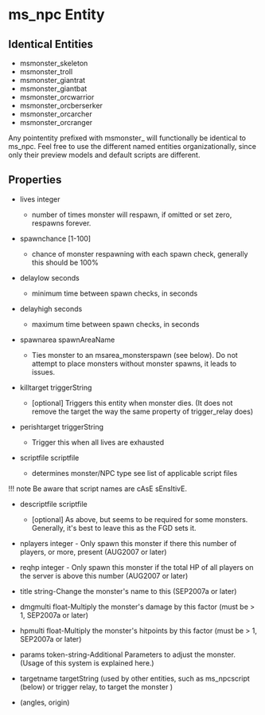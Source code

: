 # ms_npc Entity


## Identical Entities

* msmonster_skeleton
* msmonster_troll
* msmonster_giantrat
* msmonster_giantbat
* msmonster_orcwarrior
* msmonster_orcberserker
* msmonster_orcarcher
* msmonster_orcranger

Any pointentity prefixed with msmonster_ will functionally be identical to ms_npc. Feel free to use the different named entities organizationally, since only their preview models and default scripts are different.

## Properties

* lives integer

    - number of times monster will respawn, if omitted or set zero, respawns forever.

* spawnchance [1-100]

    - chance of monster respawning with each spawn check, generally this should be 100%

* delaylow seconds

    - minimum time between spawn checks, in seconds

* delayhigh seconds

    - maximum time between spawn checks, in seconds

* spawnarea spawnAreaName

    - Ties monster to an msarea_monsterspawn (see below). Do not attempt to place monsters without monster spawns, it leads to issues.

* killtarget triggerString

    - [optional] Triggers this entity when monster dies. (It does not remove the target the way the same property of trigger_relay does)

* perishtarget triggerString

    - Trigger this when all lives are exhausted

* scriptfile scriptfile

    - determines monster/NPC type see list of applicable script files

!!! note
    Be aware that script names are cAsE sEnsItivE.

* descriptfile scriptfile

    - [optional] As above, but seems to be required for some monsters. Generally, it's best to leave this as the FGD sets it.

* nplayers integer - Only spawn this monster if there this number of players, or more, present (AUG2007 or later)

* reqhp integer - Only spawn this monster if the total HP of all players on the server is above this number (AUG2007 or later)

* title string-Change the monster's name to this (SEP2007a or later)

* dmgmulti float-Multiply the monster's damage by this factor (must be > 1, SEP2007a or later)

* hpmulti float-Multiply the monster's hitpoints by this factor (must be > 1, SEP2007a or later)

* params token-string-Additional Parameters to adjust the monster. (Usage of this system is explained here.)

* targetname targetString (used by other entities, such as ms_npcscript (below) or trigger relay, to target the monster )

* (angles, origin)
